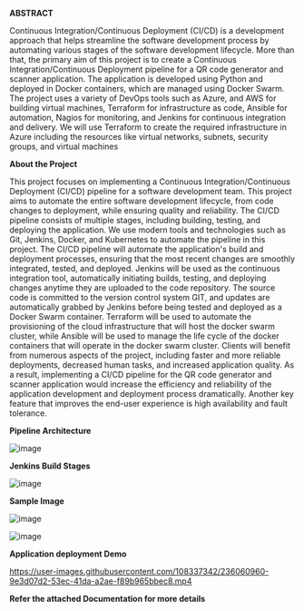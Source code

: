 <b>ABSTRACT</b>

Continuous Integration/Continuous Deployment (CI/CD) is a development approach that helps streamline the software development process by automating various stages of the software development lifecycle. More than that, the primary aim of this project is to create a Continuous Integration/Continuous Deployment pipeline for a QR code generator and scanner application. The application is developed using Python and deployed in Docker containers, which are managed using Docker Swarm. The project uses a variety of DevOps tools such as Azure, and AWS for building virtual machines, Terraform for infrastructure as code, Ansible for automation, Nagios for monitoring, and Jenkins for continuous integration and delivery. We will use Terraform to create the required infrastructure in Azure including the resources like virtual networks, subnets, security groups, and virtual machines

<b>About the Project</b>

This project focuses on implementing a Continuous Integration/Continuous Deployment (CI/CD) pipeline for a software development team. This project aims to automate the entire software development lifecycle, from code changes to deployment, while ensuring quality and reliability. The CI/CD pipeline consists of multiple stages, including building, testing, and deploying the application. We use modern tools and technologies such as Git, Jenkins, Docker, and Kubernetes to automate the pipeline in this project.
  The CI/CD pipeline will automate the application's build and deployment processes, ensuring that the most recent changes are smoothly integrated, tested, and deployed. Jenkins will be used as the continuous integration tool, automatically initiating builds, testing, and deploying changes anytime they are uploaded to the code repository. The source code is committed to the version control system GIT, and updates are automatically grabbed by Jenkins before being tested and deployed as a Docker Swarm container. Terraform will be used to automate the provisioning of the cloud infrastructure that will host the docker swarm cluster, while Ansible will be used to manage the life cycle of the docker containers that will operate in the docker swarm cluster.
  Clients will benefit from numerous aspects of the project, including faster and more reliable deployments, decreased human tasks, and increased application quality. As a result, implementing a CI/CD pipeline for the QR code generator and scanner application would increase the efficiency and reliability of the application development and deployment process dramatically. Another key feature that improves the end-user experience is high availability and fault tolerance.

<b>Pipeline Architecture</b>

![image](https://user-images.githubusercontent.com/108337342/235503768-391295bb-31bf-4e7a-badb-41d9e22bcc1c.png)


<b>Jenkins Build Stages</b>

![image](https://user-images.githubusercontent.com/108337342/236038311-6966d024-6604-477e-a897-3374dfec3d8e.png)


<b>Sample Image</b>

![image](https://user-images.githubusercontent.com/108337342/235503799-2b8a5ce4-8f50-446f-868b-5ba792054f0e.png)

![image](https://user-images.githubusercontent.com/108337342/235503912-4044323e-441f-4b19-b984-809339ec2ff4.png)



<b>Application deployment Demo</b>




https://user-images.githubusercontent.com/108337342/236060960-9e3d07d2-53ec-41da-a2ae-f89b965bbec8.mp4




<b>Refer the attached Documentation for more details</b>
